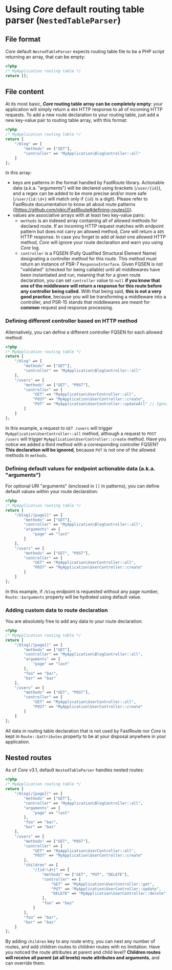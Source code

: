 # Using *Core* default routing table parser (`NestedTableParser`)
## File format
*Core* default `NestedTableParser` expects routing table file to be a PHP script returning an array, that can be empty:
```php
<?php
/* MyApplication routing table */
return [];
```
## File content
At its most basic, ***Core* routing table array can be completely empty**: your application will simply return a `404` 
HTTP response to all of incoming HTTP requests. To add a new route declaration to your routing table, just add a new 
key-value pair to routing table array, with this format:
```php
<?php
/* MyApplication routing table */
return [
    "/blog" => [
        "methods" => ["GET"],
        "controller" => "MyApplication\BlogController::all"
    ]
];
```
In this array:
- keys are patterns in the format handled by FastRoute library. Actionable data (a.k.a. "arguments") will be declared 
using brackets (`/user/{id}`), and a regex can be added to be more precise and/or more safe (`/user/{id:\d+}` will match 
only if `{id}` is a digit). Please refer to FastRoute documentation to know all about route patterns 
([https://github.com/nikic/FastRoute#defining-routes]()).
- values are associative arrays with at least two key-value pairs:
    - `methods` is an indexed array containing all of allowed methods for declared route. If an incoming HTTP request 
    matches with endpoint pattern but does not carry an allowed method, *Core* will return a `405` HTTP response. In 
    case you forget to add *at least* one allowed HTTP method, *Core* will ignore your route declaration and warn you 
    using *Core* log.
    - `controller` is a FQSEN (Fully Qualified Structural Element Name) designating a controller method for this route. 
    This method must return an instance of PSR-7 `ResponseInterface`. Given FQSEN is not "validated" (checked for being 
    callable) until all middlewares have been instantiated and run, meaning that for a given route declaration, you can 
    set `controller` value to `null` **if you know that one of the middleware will return a response for this route 
    before any controller being called**. With that being said, **this is not a very good practice**, because you will 
    be transforming a middleware into a controller, and PSR-15 stands that middlewares are meant for **common** request 
    and response processing.
### Defining different controller based on HTTP method
Alternatively, you can define a different controller FQSEN for each allowed method: 
```php
<?php
/* MyApplication routing table */
return [
    "/blog" => [
        "methods" => ["GET"],
        "controller" => "MyApplication\BlogController::all"
    ],
    "/users" => [
        "methods" => ["GET", "POST"],
        "controller" => [
            "GET" => "MyApplication\UserController::all",
            "POST" => "MyApplication\UserController::create",
            "PUT" => "MyApplication\UserController::updateAll" // Ignored
        ]
    ]
];
```
In this example, a request to `GET /users` will trigger `MyApplication\UserController::all` method, although a request 
to `POST /users` will trigger `MyApplication\UserController::create` method. Have you notice we added a third method 
with a corresponding controller FQSEN? **This declaration will be ignored**, because `PUT` is not one of the allowed 
methods in `methods`.
### Defining default values for endpoint actionable data (a.k.a. "arguments")
For optional URI "arguments" (enclosed in `[]` in patterns), you can define default values within your route 
declaration:
```php
<?php
/* MyApplication routing table */
return [
    "/blog[/{page}]" => [
        "methods" => ["GET"],
        "controller" => "MyApplication\BlogController::all",
        "arguments" => [
            "page" => "last"
        ]
    ],
    "/users" => [
        "methods" => ["GET", "POST"],
        "controller" => [
            "GET" => "MyApplication\UserController::all",
            "POST" => "MyApplication\UserController::create"
        ]
    ]
];
```
In this example, if `/blog` endpoint is requested without any page number, `Route::$arguments` property will be hydrated 
using default value.
### Adding custom data to route declaration
You are absolutely free to add any data to your route declaration:
```php
<?php
/* MyApplication routing table */
return [
    "/blog[/{page}]" => [
        "methods" => ["GET"],
        "controller" => "MyApplication\BlogController::all",
        "arguments" => [
            "page" => "last"
        ],
        "foo" => "bar",
        "bar" => "baz"
    ],
    "/users" => [
        "methods" => ["GET", "POST"],
        "controller" => [
            "GET" => "MyApplication\UserController::all",
            "POST" => "MyApplication\UserController::create"
        ]
    ]
];
```
All data in routing table declaration that is not used by FastRoute nor *Core* is kept in `Route::$attributes` property 
to be at your disposal anywhere in your application.
## Nested routes
As of *Core* v3.1, default `NestedTableParser` handles nested routes:
```php
<?php
/* MyApplication routing table */
return [
    "/blog[/{page}]" => [
        "methods" => ["GET"],
        "controller" => "MyApplication\BlogController::all",
        "arguments" => [
            "page" => "last"
        ],
        "foo" => "bar",
        "bar" => "baz"
    ],
    "/users" => [
        "methods" => ["GET", "POST"],
        "controller" => [
            "GET" => "MyApplication\UserController::all",
            "POST" => "MyApplication\UserController::create"
        ],
        "children" => [
            "/{id:\d+}" => [
                "methods" => ["GET", "PUT", "DELETE"],
                "controller" => [
                    "GET" => "MyApplication\UserController::get",
                    "PUT" => "MyApplication\UserController::update",
                    "DELETE" => "MyApplication\UserController::delete"
                ],
                "foo" => "baz"
            ]
        ],
        "foo" => "bar",
        "bar" => "baz"
    ]
];
```
By adding `children` key to any route entry, you can nest any number of routes, and add children routes to children 
routes with no limitation. Have you noticed the route attributes at parent and child level? **Children routes will 
receive all parent (at all levels) route attributes and arguments**, and can override them.
